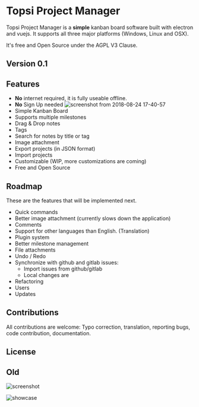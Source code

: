 # Topsi Project Manager
Topsi Project Manager is a **simple** kanban board software built with electron and vuejs. It supports all three major platforms (Windows, Linux and OSX).

It's free and Open Source under the AGPL V3 Clause.

## Version 0.1

## Features
- **No** internet required, it is fully useable offline.
- **No** Sign Up needed
![screenshot from 2018-08-24 17-40-57](https://user-images.githubusercontent.com/2964165/44611105-6e920e00-a7cd-11e8-99d3-fa9d172e1fd7.png)
- Simple Kanban Board
- Supports multiple milestones
- Drag & Drop notes
- Tags
- Search for notes by title or tag
- Image attachment
- Export projects (in JSON format)
- Import projects
- Customizable (WIP, more customizations are coming)
- Free and Open Source

## Roadmap
These are the features that will be implemented next.
- Quick commands
- Better image attachment (currently slows down the application)
- Comments
- Support for other languages than English. (Translation)
- Plugin system
- Better milestone management
- File attachments
- Undo / Redo
- Synchronize with github and gitlab issues: 
	- Import issues from github/gitlab
	- Local changes are 
- Refactoring
- Users
- Updates

## Contributions
All contributions are welcome: Typo correction, translation, reporting bugs, code contribution, documentation. 


## License

## Old 

![screenshot](https://user-images.githubusercontent.com/2964165/44429207-ac402e00-a564-11e8-86d0-71cd9c46b2b5.png)

![showcase](https://user-images.githubusercontent.com/2964165/44236272-6822e700-a17a-11e8-8526-895b5ab69473.gif)